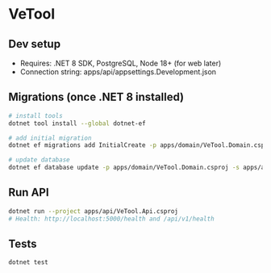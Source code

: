 # VeTool

## Dev setup
- Requires: .NET 8 SDK, PostgreSQL, Node 18+ (for web later)
- Connection string: apps/api/appsettings.Development.json

## Migrations (once .NET 8 installed)
```bash
# install tools
dotnet tool install --global dotnet-ef

# add initial migration
dotnet ef migrations add InitialCreate -p apps/domain/VeTool.Domain.csproj -s apps/api/VeTool.Api.csproj

# update database
dotnet ef database update -p apps/domain/VeTool.Domain.csproj -s apps/api/VeTool.Api.csproj
```

## Run API
```bash
dotnet run --project apps/api/VeTool.Api.csproj
# Health: http://localhost:5000/health and /api/v1/health
```

## Tests
```bash
dotnet test
```
